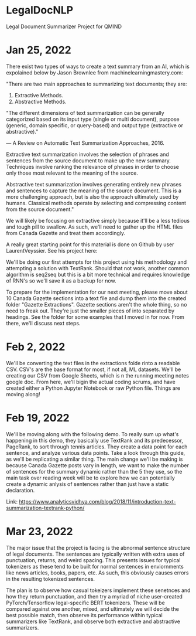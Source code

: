 # LegalDocNLP
Legal Document Summarizer Project for QMIND

# Jan 25, 2022
There exist two types of ways to create a text summary from an AI, which is expolained below by Jason Brownlee from machinelearningmastery.com:

"There are two main approaches to summarizing text documents; they are:

1. Extractive Methods.
2. Abstractive Methods.

"The different dimensions of text summarization can be generally categorized based on its input type (single or multi document), purpose (generic, domain specific, or query-based) and output type (extractive or abstractive)."

— A Review on Automatic Text Summarization Approaches, 2016.

Extractive text summarization involves the selection of phrases and sentences from the source document to make up the new summary. Techniques involve ranking the relevance of phrases in order to choose only those most relevant to the meaning of the source.

Abstractive text summarization involves generating entirely new phrases and sentences to capture the meaning of the source document. This is a more challenging approach, but is also the approach ultimately used by humans. Classical methods operate by selecting and compressing content from the source document."

We will likely be focusing on extractive simply because it'll be a less tedious and tough pill to swallow. As such, we'll need to gather up the HTML files from Canada Gazette and treat them accordingly. 

A really great starting point for this material is done on Github by user LaurentVeyssier. See his project here:

We'll be doing our first attempts for this project using his methodology and attempting a solution with TextRank. Should that not work, another common algorithm is seq2seq but this is a bit more technical and requires knowledge of RNN's so we'll save it as a backup for now.

To prepare for the implementation for our next meeting, please move about 10 Canada Gazette sections into a text file and dump them into the created folder "Gazette Extractions". Gazette sections aren't the whole thing, so no need to freak out. They're just the smaller pieces of into separated by headings. See the folder for some examples that I moved in for now. From there, we'll discuss next steps.

# Feb 2, 2022
We'll be converting the text files in the extractions folde rinto a readable CSV. CSV's are the base format for most, if not all, ML datasets. We'll be creating our CSV from Google Sheets, which is n the running meeting notes google doc. From here, we'll bigin the actual coding scrums, and have created either a Python Jupyter Notebook or raw Python file. Things are moving along!

# Feb 19, 2022
We'll be moving along with the following demo. To really sum up what's happening in this demo, they basically use TextRank and its predecessor, PageRank, to sort through tennis articles. They create a data point for each sentence, and analyze various data points. Take a look through this guide, as we'll be replicating a similar thing. The main change we'll be making is because Canada Gazette posts vary in length, we want to make the number of sentences for the summary dynamic rather than the 5 they use, so the main task over reading week will be to explore how we can potentially create a dynamic anlysis of sentences rather than just have a static declaration.

Link: https://www.analyticsvidhya.com/blog/2018/11/introduction-text-summarization-textrank-python/

# Mar 23, 2022
The major issue that the project is facing is the abnormal sentence structure of legal documents. The sentences are typically written with extra uses of punctuation, returns, and weird spacing. This presents issues for typical tokenizers as these tend to be built for normal sentences in enviornments like news articles, books, papers, etc. As such, this obviously causes errors in the resulting tokenized sentences.

The plan is to observe how casual tokeizers implement these senetnces and how they return punctuation, and then try a myriad of niche user-created PyTorch/Tensorflow legal-specific BERT tokenizers. These will be compared against one another, mixed, and ultimately we will decide the best possible match, then observe its performance within typical summarizers like TextRank, and observe both extractive and abstractive summarizers.

